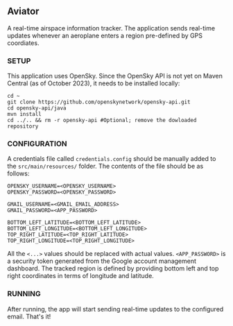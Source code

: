 ## Aviator

A real-time airspace information tracker. The application sends real-time updates whenever an aeroplane enters a region pre-defined by GPS coordiates.

### SETUP

This application uses OpenSky. Since the OpenSky API is not yet on Maven Central (as of October 2023), it needs to be installed locally:

```
cd ~
git clone https://github.com/openskynetwork/opensky-api.git
cd opensky-api/java
mvn install
cd ../.. && rm -r opensky-api #Optional; remove the dowloaded repository
```

### CONFIGURATION

A credentials file called `credentials.config` should be manually added to the `src/main/resources/` folder. The contents of the file should be as follows:

```
OPENSKY_USERNAME=<OPENSKY_USERNAME>
OPENSKY_PASSWORD=<OPENSKY_PASSWORD>

GMAIL_USERNAME=<GMAIL_EMAIL_ADDRESS>
GMAIL_PASSWORD=<APP_PASSWORD>

BOTTOM_LEFT_LATITUDE=<BOTTOM_LEFT_LATITUDE>
BOTTOM_LEFT_LONGITUDE=<BOTTOM_LEFT_LONGITUDE>
TOP_RIGHT_LATITUDE=<TOP_RIGHT_LATITUDE>
TOP_RIGHT_LONGITUDE=<TOP_RIGHT_LONGITUDE>
```

All the `<...>` values should be replaced with actual values. `<APP_PASSWORD>` is a security token generated from the Google account management dashboard. The tracked region is defined by providing bottom left and top right coordinates in terms of longitude and latitude.

### RUNNING

After running, the app will start sending real-time updates to the configured email. That's it!
